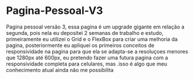 # Pagina-Pessoal-V3
Pagina pessoal versão 3, essa pagina é um upgrade gigante em relação a segunda, pois nela eu depositei 2 
semanas de trabalho e estudo, primeiramente eu utilizei o Grid e o FlexBox para criar uma melhoria da pagina, 
posteriormente eu apliquei os primeiros conceitos de responsividade na pagina para que ela se adapta-se a resoluçoes 
menores que 1280px até 600px, eu pretendo fazer uma futura pagina com a responsividade completa para celulares, mas 
.isso é algo que meu conhecimento atual ainda não me possibilita
